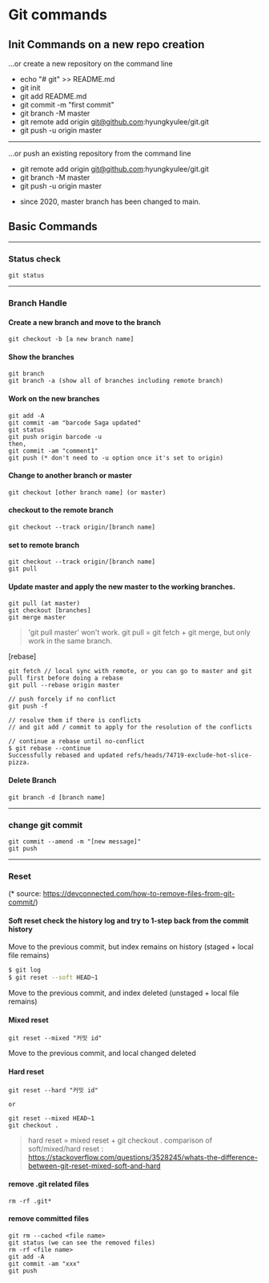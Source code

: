 # Git commands
## Init Commands on a new repo creation
…or create a new repository on the command line
- echo "# git" >> README.md
- git init
- git add README.md
- git commit -m "first commit"
- git branch -M master
- git remote add origin git@github.com:hyungkyulee/git.git
- git push -u origin master
***
…or push an existing repository from the command line
- git remote add origin git@github.com:hyungkyulee/git.git
- git branch -M master
- git push -u origin master

* since 2020, master branch has been changed to main.

## Basic Commands

***
### Status check 
```
git status
```

***
### Branch Handle
#### Create a new branch and move to the branch
```
git checkout -b [a new branch name]
```

#### Show the branches
```
git branch
git branch -a (show all of branches including remote branch)
```

#### Work on the new branches
```
git add -A
git commit -am "barcode Saga updated"
git status
git push origin barcode -u
then,
git commit -am "comment1"
git push (* don't need to -u option once it's set to origin)
```

#### Change to another branch or master
```
git checkout [other branch name] (or master)
```

#### checkout to the remote branch
```
git checkout --track origin/[branch name]
```

#### set to remote branch
```
git checkout --track origin/[branch name]
git pull
```

#### Update master and apply the new master to the working branches.
```
git pull (at master)
git checkout [branches]
git merge master
```
> 'git pull master' won't work. git pull = git fetch + git merge, but only work in the same branch.

[rebase]
```
git fetch // local sync with remote, or you can go to master and git pull first before doing a rebase
git pull --rebase origin master

// push forcely if no conflict
git push -f

// resolve them if there is conflicts
// and git add / commit to apply for the resolution of the conflicts

// continue a rebase until no-conflict
$ git rebase --continue
Successfully rebased and updated refs/heads/74719-exclude-hot-slice-pizza.

```

#### Delete Branch
```
git branch -d [branch name]
```

***
### change git commit
```
git commit --amend -m "[new message]"
git push
```

***
### Reset
(* source: https://devconnected.com/how-to-remove-files-from-git-commit/)

#### Soft reset check the history log and try to 1-step back from the commit history
Move to the previous commit, but index remains on history (staged + local file remains)
```bash
$ git log
$ git reset --soft HEAD~1
```

Move to the previous commit, and index deleted (unstaged + local file remains)
#### Mixed reset
```
git reset --mixed "커밋 id"
```

Move to the previous commit, and local changed deleted
#### Hard reset
```
git reset --hard "커밋 id"

or

git reset --mixed HEAD~1
git checkout .
```
> hard reset = mixed reset + git checkout .
> comparison of soft/mixed/hard reset : https://stackoverflow.com/questions/3528245/whats-the-difference-between-git-reset-mixed-soft-and-hard

#### remove .git related files
```
rm -rf .git*
```

#### remove committed files
```
git rm --cached <file name>
git status (we can see the removed files)
rm -rf <file name>
git add -A
git commit -am "xxx"
git push
```

